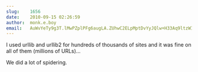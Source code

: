 ```yaml
---
slug:    1656
date:    2010-09-15 02:26:59
author:  monk.e.boy
email:   AuWvYeTy9g3T.lMwPZplPFg6augLA.ZUhwC2ELpMptDvYyJQlw+H33Aq9ltzWIyvY=
---
```


I used urllib and urllib2 for hundreds of thousands of sites and it
was fine on all of them (millions of URLs)...

We did a lot of spidering.
